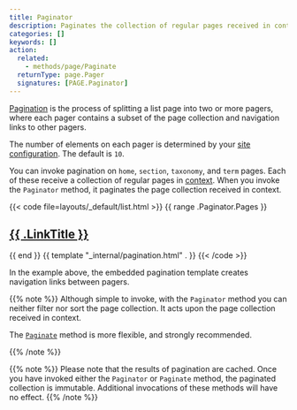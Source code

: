 ```yaml
---
title: Paginator
description: Paginates the collection of regular pages received in context. 
categories: []
keywords: []
action:
  related:
    - methods/page/Paginate
  returnType: page.Pager
  signatures: [PAGE.Paginator]
---
```


[Pagination] is the process of splitting a list page into two or more pagers, where each pager contains a subset of the page collection and navigation links to other pagers.

The number of elements on each pager is determined by your [site configuration]. The default is `10`.

[site configuration]: /getting-started/configuration/#pagination

You can invoke pagination on `home`, `section`, `taxonomy`, and `term` pages. Each of these receive a collection of regular pages in [context]. When you invoke the `Paginator` method, it paginates the page collection received in context.

{{< code file=layouts/_default/list.html >}}
{{ range .Paginator.Pages }}
  <h2><a href="{{ .RelPermalink }}">{{ .LinkTitle }}</a></h2>
{{ end }}
{{ template "_internal/pagination.html" . }}
{{< /code >}}

In the example above, the embedded pagination template creates navigation links between pagers.

{{% note %}}
Although simple to invoke, with the `Paginator` method you can neither filter nor sort the page collection. It acts upon the page collection received in context.

The [`Paginate`] method is more flexible, and strongly recommended.

[`paginate`]: /methods/page/paginate/
{{% /note %}}

{{% note %}}
Please note that the results of pagination are cached. Once you have invoked either the `Paginator` or `Paginate` method, the paginated collection is immutable. Additional invocations of these methods will have no effect.
{{% /note %}}

[context]: /getting-started/glossary/#context
[pagination]: /templates/pagination/
